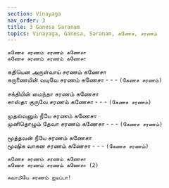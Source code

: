 ```yaml
---
section: Vinayaga
nav_order: 3
title: 3 Ganesa Saranam
topics: Vinayaga, Ganesa, Saranam, கணேச, சரணம்
---
```

`கணேச சரணம் சரணம் கணேசா`\
`கணேச சரணம் சரணம் கணேசா`

கதியென அருள்வாய் சரணம் கணேசா\
கருணையின் வடிவே சரணம் கணேசா - - - `(கேணச சரணம்)`

சக்தியின் மைந்தா சரணம் கணேசா\
சாஸ்தா குருவே சரணம் கணேசா - - - `(கேணச சரணம்)`

முதல்வனும் நீயே சரணம் கணேசா\
முனிதொழும் தேவா சரணம் கணேசா - - - `(கேணச சரணம்)`

மூத்தவன் நீயே சரணம் கணேசா\
மூஷிக வாகன சரணம் கணேசா - - - `(கேணச சரணம்)`

`கணேச சரணம் சரணம் கணேசா`\
`கணேச சரணம் சரணம் கணேசா (2)`

`சுவாமியே சரணம் ஐயப்பா!`

